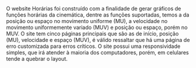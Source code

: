 O website Horárias foi construído com a finalidade de gerar gráficos de funções horárias da cinemática, dentre as funções suportadas, temos a da posição ou espaço no movimento uniforme (MU), a velocidade no movimento uniformemente variado (MUV) e posição ou espaço, porém no MUV. O site tem cinco páginas principais que são as de início, posição (MU), velocidade e espaço (MUV), é válido ressaltar que há uma página de erro customizada para erros críticos. O site possui uma responsividade simples, que irá atender à maioria dos computadores, porém, em celulares tende a quebrar o layout.